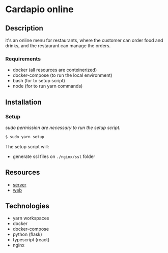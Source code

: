 # Cardapio online

## Description

it's an online menu for restaurants, where the customer can order food and drinks, and the restaurant can manage the orders.

### Requirements
  - docker (all resources are conteinerized)
  - docker-compose (to run the local environment)
  - bash (for to setup script)
  - node (for to run yarn commands)

## Installation

### Setup
  *sudo permission are necessary to run the setup script.*

```bash
$ sudo yarn setup
```
The setup script will:
  - generate ssl files on `./nginx/ssl` folder


## Resources
  - [server](./server/README.md)
  - [web](./web/README.md)

## Technologies
  - yarn workspaces
  - docker
  - docker-compose
  - python (flask)
  - typescript (react)
  - nginx